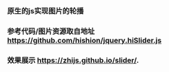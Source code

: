 ### 原生的js实现图片的轮播  
### 参考代码/图片资源取自地址 https://github.com/hishion/jquery.hiSlider.js  
### 效果展示  https://zhijs.github.io/slider/.
